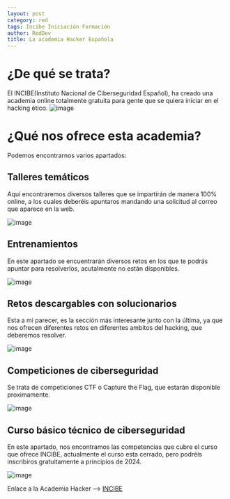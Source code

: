 ```yaml
---
layout: post
category: red
tags: Incibe Iniciación Formación
author: RedDev
title: La academia Hacker Española
---
```


# ¿De qué se trata?
El INCIBE(Instituto Nacional de Ciberseguridad Español), ha creado una academia online totalmente gratuita para gente que se quiera iniciar en el hacking ético.
![image](https://github.com/reycotallo98/reycotallo98.github.io/assets/93315382/c2dfd1f4-59ad-40cd-8731-797213e75d80)

# ¿Qué nos ofrece esta academia?
Podemos encontrarnos varios apartados:

## Talleres temáticos
Aquí encontraremos diversos talleres que se impartirán de manera 100% online, a los cuales deberéis apuntaros mandando una solicitud al correo que aparece en la web.

![image](https://github.com/reycotallo98/reycotallo98.github.io/assets/93315382/2a102127-8120-4a19-963e-8b8bb6f44d94)

## Entrenamientos
En este apartado se encuentrarán diversos retos en los que te podrás apuntar para resolverlos, acutalmente no están disponibles.

![image](https://github.com/reycotallo98/reycotallo98.github.io/assets/93315382/4c6853f9-52f0-431a-a57f-884d9f2669e0)

## Retos descargables con solucionarios
Esta a mi parecer, es la sección más interesante junto con la última, ya que nos ofrecen diferentes retos en diferentes ambitos del hacking, que deberemos resolver.

![image](https://github.com/reycotallo98/reycotallo98.github.io/assets/93315382/85fb244c-3fc0-4334-b161-e25f84d9553b)

## Competiciones de ciberseguridad
Se trata de competiciones CTF o Capture the Flag, que estarán disponible proximamente. 

![image](https://github.com/reycotallo98/reycotallo98.github.io/assets/93315382/3f905956-72e7-4fcb-a14f-7591b601556c)

## Curso básico técnico de ciberseguridad
En este apartado, nos encontramos las competencias que cubre el curso que ofrece INCIBE, actualmente el curso esta cerrado, pero podréis inscribiros gratuitamente a principios de 2024.

![image](https://github.com/reycotallo98/reycotallo98.github.io/assets/93315382/9ea29e1c-a8ec-4577-995e-40c2d3b50eac)

Enlace a la Academia Hacker --> [INCIBE](https://www.incibe.es/ed2026/talento-hacker/academia-hacker)

